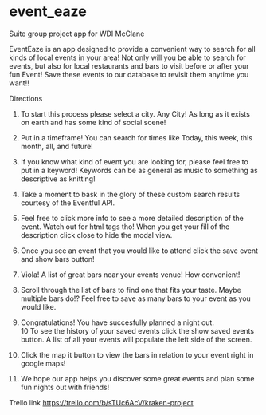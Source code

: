 # event_eaze
Suite group project app for WDI McClane

EventEaze is an app designed to provide a convenient way to search for all kinds of local events in your area!
Not only will you be able to search for events, but also for local restaurants and bars to visit before or after your fun Event!
Save these events to our database to revisit them anytime you want!!

Directions
1. To start this process please select a city.  Any City! As long as it exists on earth and has some kind of social scene!
2. Put in a timeframe!  You can search for times like Today, this week, this month, all, and future!
3.  If you know what kind of event you are looking for, please feel free to put in a keyword!  Keywords can be as general as music to something as descriptive as knitting!

4.  Take a moment to bask in the glory of these custom search results courtesy of the Eventful API.  
5. Feel free to click more info to see a more detailed description of the event.  Watch out for html tags tho!  When you get your fill of the description click close to hide the modal view.
6. Once you see an event that you would like to attend click the save event and show bars button!
7. Viola! A list of great bars near your events venue!  How convenient!
8. Scroll through the list of bars to find one that fits your taste.  Maybe multiple bars do!?  Feel free to save as many bars to your event as you would like.
9.  Congratulations!  You have succesfully planned a night out.  
10  To see the history of your saved events click the show saved events button.  A list of all your events will populate the left side of the screen.
11. Click the map it button to view the bars in relation to your event right in google maps!  
12. We hope our app helps you discover some great events and plan some fun nights out with friends!

Trello link https://trello.com/b/sTUc6AcV/kraken-project
